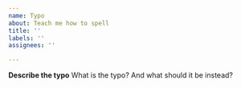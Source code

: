 ```yaml
---
name: Typo
about: Teach me how to spell
title: ''
labels: ''
assignees: ''

---
```


**Describe the typo**
What is the typo? And what should it be instead?
